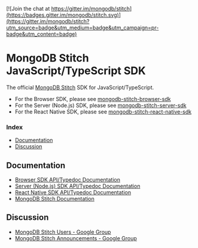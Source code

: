[![Join the chat at https://gitter.im/mongodb/stitch](https://badges.gitter.im/mongodb/stitch.svg)](https://gitter.im/mongodb/stitch?utm_source=badge&utm_medium=badge&utm_campaign=pr-badge&utm_content=badge)

# MongoDB Stitch JavaScript/TypeScript SDK 

The official [MongoDB Stitch](https://stitch.mongodb.com/) SDK for JavaScript/TypeScript.

* For the Browser SDK, please see [mongodb-stitch-browser-sdk](https://www.npmjs.com/package/mongodb-stitch-browser-sdk)
* For the Server (Node.js) SDK, please see [mongodb-stitch-server-sdk](https://www.npmjs.com/package/mongodb-stitch-server-sdk)
* For the React Native SDK, please see [mongodb-stitch-react-native-sdk](https://www.npmjs.com/package/mongodb-stitch-react-native-sdk)

### Index
- [Documentation](#documentation)
- [Discussion](#discussion)

## Documentation
* [Browser SDK API/Typedoc Documentation](https://s3.amazonaws.com/stitch-sdks/js/docs/4.0.9/index.html)
* [Server (Node.js) SDK API/Typedoc Documentation](https://s3.amazonaws.com/stitch-sdks/js-server/docs/4.0.9/index.html)
* [React Native SDK API/Typedoc Documentation](https://s3.amazonaws.com/stitch-sdks/js-react-native/docs/4.0.9/index.html)
* [MongoDB Stitch Documentation](https://docs.mongodb.com/stitch/)

## Discussion
* [MongoDB Stitch Users - Google Group](https://groups.google.com/d/forum/mongodb-stitch-users)
* [MongoDB Stitch Announcements - Google Group](https://groups.google.com/d/forum/mongodb-stitch-announce)
